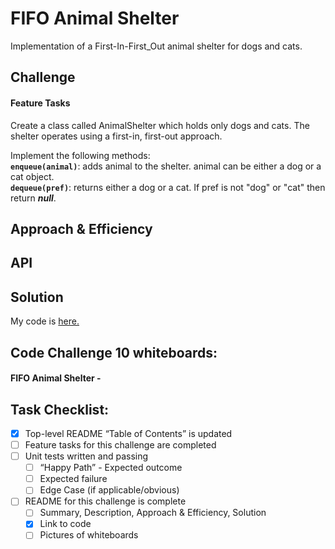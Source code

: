 # FIFO Animal Shelter
Implementation of a First-In-First_Out animal shelter for dogs and cats.

## Challenge
#### Feature Tasks <br>
Create a class called AnimalShelter which holds only dogs and cats. The shelter operates using a first-in, first-out approach. <br>

Implement the following methods: <br>
__`enqueue(animal)`__: adds animal to the shelter. animal can be either a dog or a cat object. <br>
__`dequeue(pref)`__: returns either a dog or a cat. If pref is not "dog" or "cat" then return __*null*__. <br>

## Approach & Efficiency
<!-- Both Stack and Queue were implemented using a singly linked list methodology. <br>
__Big O space__ for each will be __O(n)__ and <br>
__Big O time__ for each operation is __O(1)__. -->

## API
<!-- This implementation has access to the Node class and all the properties on the Linked List class. -->

## Solution
My code is [here.](./fifo_animal_shelter.py)

## Code Challenge 10 whiteboards:
#### FIFO Animal Shelter - 
<!-- ![CC-12 fifo_animal_shelter -1](./assets/fifo_animal_shelter_WB-1.png) -->


## Task Checklist: <br>
- [X] Top-level README “Table of Contents” is updated <br>
- [ ] Feature tasks for this challenge are completed <br>
- [ ] Unit tests written and passing <br>
    - [ ] “Happy Path” - Expected outcome <br>
    - [ ] Expected failure <br>
    - [ ] Edge Case (if applicable/obvious) <br>
- [ ] README for this challenge is complete <br>
    - [ ] Summary, Description, Approach & Efficiency, Solution <br>
    - [X] Link to code <br>
    - [ ] Pictures of whiteboards <br>
